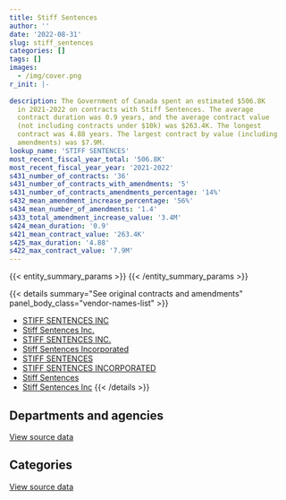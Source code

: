 ```yaml
---
title: Stiff Sentences
author: ''
date: '2022-08-31'
slug: stiff_sentences
categories: []
tags: []
images:
  - /img/cover.png
r_init: |-
  
description: The Government of Canada spent an estimated $506.8K
  in 2021-2022 on contracts with Stiff Sentences. The average
  contract duration was 0.9 years, and the average contract value
  (not including contracts under $10k) was $263.4K. The longest
  contract was 4.88 years. The largest contract by value (including
  amendments) was $7.9M.
lookup_name: 'STIFF SENTENCES'
most_recent_fiscal_year_total: '506.8K'
most_recent_fiscal_year_year: '2021-2022'
s431_number_of_contracts: '36'
s431_number_of_contracts_with_amendments: '5'
s431_number_of_contracts_amendments_percentage: '14%'
s432_mean_amendment_increase_percentage: '56%'
s434_mean_number_of_amendments: '1.4'
s433_total_amendment_increase_value: '3.4M'
s424_mean_duration: '0.9'
s421_mean_contract_value: '263.4K'
s425_max_duration: '4.88'
s422_max_contract_value: '7.9M'
---
```


<script src="/rmarkdown-libs/htmlwidgets/htmlwidgets.js"></script>
<link href="/rmarkdown-libs/datatables-css/datatables-crosstalk.css" rel="stylesheet" />
<script src="/rmarkdown-libs/datatables-binding/datatables.js"></script>
<script src="/rmarkdown-libs/jquery/jquery-3.6.0.min.js"></script>
<link href="/rmarkdown-libs/dt-core-bootstrap/css/dataTables.bootstrap.min.css" rel="stylesheet" />
<link href="/rmarkdown-libs/dt-core-bootstrap/css/dataTables.bootstrap.extra.css" rel="stylesheet" />
<script src="/rmarkdown-libs/dt-core-bootstrap/js/jquery.dataTables.min.js"></script>
<script src="/rmarkdown-libs/dt-core-bootstrap/js/dataTables.bootstrap.min.js"></script>
<link href="/rmarkdown-libs/crosstalk/css/crosstalk.min.css" rel="stylesheet" />
<script src="/rmarkdown-libs/crosstalk/js/crosstalk.min.js"></script>
<script src="/rmarkdown-libs/htmlwidgets/htmlwidgets.js"></script>
<link href="/rmarkdown-libs/datatables-css/datatables-crosstalk.css" rel="stylesheet" />
<script src="/rmarkdown-libs/datatables-binding/datatables.js"></script>
<script src="/rmarkdown-libs/jquery/jquery-3.6.0.min.js"></script>
<link href="/rmarkdown-libs/dt-core-bootstrap/css/dataTables.bootstrap.min.css" rel="stylesheet" />
<link href="/rmarkdown-libs/dt-core-bootstrap/css/dataTables.bootstrap.extra.css" rel="stylesheet" />
<script src="/rmarkdown-libs/dt-core-bootstrap/js/jquery.dataTables.min.js"></script>
<script src="/rmarkdown-libs/dt-core-bootstrap/js/dataTables.bootstrap.min.js"></script>
<link href="/rmarkdown-libs/crosstalk/css/crosstalk.min.css" rel="stylesheet" />
<script src="/rmarkdown-libs/crosstalk/js/crosstalk.min.js"></script>

{{< entity_summary_params >}}
{{< /entity_summary_params >}}

{{< details summary="See original contracts and amendments" panel_body_class="vendor-names-list" >}}
- [STIFF SENTENCES INC](https://search.open.canada.ca/en/ct/?sort=contract_value_f%20desc&page=1&search_text=%22STIFF%20SENTENCES%20INC%22)
- [Stiff Sentences Inc.](https://search.open.canada.ca/en/ct/?sort=contract_value_f%20desc&page=1&search_text=%22Stiff%20Sentences%20Inc.%22)
- [STIFF SENTENCES INC.](https://search.open.canada.ca/en/ct/?sort=contract_value_f%20desc&page=1&search_text=%22STIFF%20SENTENCES%20INC.%22)
- [Stiff Sentences Incorporated](https://search.open.canada.ca/en/ct/?sort=contract_value_f%20desc&page=1&search_text=%22Stiff%20Sentences%20Incorporated%22)
- [STIFF SENTENCES](https://search.open.canada.ca/en/ct/?sort=contract_value_f%20desc&page=1&search_text=%22STIFF%20SENTENCES%22)
- [STIFF SENTENCES INCORPORATED](https://search.open.canada.ca/en/ct/?sort=contract_value_f%20desc&page=1&search_text=%22STIFF%20SENTENCES%20INCORPORATED%22)
- [Stiff Sentences](https://search.open.canada.ca/en/ct/?sort=contract_value_f%20desc&page=1&search_text=%22Stiff%20Sentences%22)
- [Stiff Sentences Inc](https://search.open.canada.ca/en/ct/?sort=contract_value_f%20desc&page=1&search_text=%22Stiff%20Sentences%20Inc%22)
{{< /details >}}

## Departments and agencies

<div id="htmlwidget-1" style="width:100%;height:auto;" class="datatables html-widget"></div>
<script type="application/json" data-for="htmlwidget-1">{"x":{"style":"bootstrap","filter":"none","vertical":false,"data":[["<a href=\"/departments/cnsc-ccsn/\">Canadian Nuclear Safety Commission<\/a>","<a href=\"/departments/crtc/\">Canadian Radio-television and Telecommunications Commission<\/a>","<a href=\"/departments/dfatd-maecd/\">Global Affairs Canada<\/a>","<a href=\"/departments/dnd-mdn/\">National Defence<\/a>","<a href=\"/departments/esdc-edsc/\">Employment and Social Development Canada<\/a>","<a href=\"/departments/ic/\">Innovation, Science and Economic Development Canada<\/a>","<a href=\"/departments/jus/\">Department of Justice Canada<\/a>","<a href=\"/departments/nrc-cnrc/\">National Research Council Canada<\/a>","<a href=\"/departments/nrcan-rncan/\">Natural Resources Canada<\/a>","<a href=\"/departments/nsira-ossnr/\">National Security and Intelligence Review Agency<\/a>","<a href=\"/departments/oag-bvg/\">Office of the Auditor General of Canada<\/a>","<a href=\"/departments/opc-cpvp/\">Office of the Privacy Commissioner of Canada<\/a>","<a href=\"/departments/osgg-bsgg/\">Office of the Secretary to the Governor General<\/a>","<a href=\"/departments/ps-sp/\">Public Safety Canada<\/a>","<a href=\"/departments/psc-cfp/\">Public Service Commission of Canada<\/a>","<a href=\"/departments/vac-acc/\">Veterans Affairs Canada<\/a>"],[11300,23730,null,52262.5,24998.99,null,24916.5,null,16950,null,0,24860,null,null,null,3813936.59],[null,null,null,null,null,null,null,null,null,null,null,24860,null,null,24577.5,3824385.73],[null,null,39889,null,null,10545,null,59107.69,11300,null,null,null,null,null,null,null],[null,null,12222.03,221323.25,null,67393.43,null,31292.31,39126.25,99835.5,null,null,14469.08,21187.5,null,null]],"container":"<table class=\"table table-striped table-hover row-border order-column display\">\n  <thead>\n    <tr>\n      <th>Department<\/th>\n      <th>2018-2019<\/th>\n      <th>2019-2020<\/th>\n      <th>2020-2021<\/th>\n      <th>2021-2022<\/th>\n    <\/tr>\n  <\/thead>\n<\/table>","options":{"order":[[4,"desc"]],"pageLength":10,"autoWidth":true,"columnDefs":[{"targets":1,"render":"function(data, type, row, meta) {\n    return type !== 'display' ? data : DTWidget.formatCurrency(data, \"$\", 2, 3, \",\", \".\", true, null);\n  }"},{"targets":2,"render":"function(data, type, row, meta) {\n    return type !== 'display' ? data : DTWidget.formatCurrency(data, \"$\", 2, 3, \",\", \".\", true, null);\n  }"},{"targets":3,"render":"function(data, type, row, meta) {\n    return type !== 'display' ? data : DTWidget.formatCurrency(data, \"$\", 2, 3, \",\", \".\", true, null);\n  }"},{"targets":4,"render":"function(data, type, row, meta) {\n    return type !== 'display' ? data : DTWidget.formatCurrency(data, \"$\", 2, 3, \",\", \".\", true, null);\n  }"},{"width":"16%","targets":[1,2,3,4]},{"className":"dt-right","targets":[1,2,3,4]}],"orderClasses":false}},"evals":["options.columnDefs.0.render","options.columnDefs.1.render","options.columnDefs.2.render","options.columnDefs.3.render"],"jsHooks":[]}</script>
<p class="text-right">
<a href="https://github.com/GoC-Spending/contracts-data/tree/main/data/out/vendors/stiff_sentences/summary_by_fiscal_year_by_department.csv" class="source-data-link btn btn-link">View source data</a>
</p>

## Categories

<div id="htmlwidget-2" style="width:100%;height:auto;" class="datatables html-widget"></div>
<script type="application/json" data-for="htmlwidget-2">{"x":{"style":"bootstrap","filter":"none","vertical":false,"data":[["<a href=\"/categories/facilities_and_construction/\">Facilities and construction<\/a>","<a href=\"/categories/defence/\">Defence<\/a>","<a href=\"/categories/professional_services/\">Professional services<\/a>"],[null,52262.5,3940692.08],[null,null,3873823.23],[null,null,120841.69],[221323.25,null,285526.1]],"container":"<table class=\"table table-striped table-hover row-border order-column display\">\n  <thead>\n    <tr>\n      <th>Category<\/th>\n      <th>2018-2019<\/th>\n      <th>2019-2020<\/th>\n      <th>2020-2021<\/th>\n      <th>2021-2022<\/th>\n    <\/tr>\n  <\/thead>\n<\/table>","options":{"order":[[4,"desc"]],"dom":"t","pageLength":30,"autoWidth":true,"columnDefs":[{"targets":1,"render":"function(data, type, row, meta) {\n    return type !== 'display' ? data : DTWidget.formatCurrency(data, \"$\", 2, 3, \",\", \".\", true, null);\n  }"},{"targets":2,"render":"function(data, type, row, meta) {\n    return type !== 'display' ? data : DTWidget.formatCurrency(data, \"$\", 2, 3, \",\", \".\", true, null);\n  }"},{"targets":3,"render":"function(data, type, row, meta) {\n    return type !== 'display' ? data : DTWidget.formatCurrency(data, \"$\", 2, 3, \",\", \".\", true, null);\n  }"},{"targets":4,"render":"function(data, type, row, meta) {\n    return type !== 'display' ? data : DTWidget.formatCurrency(data, \"$\", 2, 3, \",\", \".\", true, null);\n  }"},{"width":"16%","targets":[1,2,3,4]},{"className":"dt-right","targets":[1,2,3,4]}],"orderClasses":false,"lengthMenu":[10,25,30,50,100]}},"evals":["options.columnDefs.0.render","options.columnDefs.1.render","options.columnDefs.2.render","options.columnDefs.3.render"],"jsHooks":[]}</script>
<p class="text-right">
<a href="https://github.com/GoC-Spending/contracts-data/tree/main/data/out/vendors/stiff_sentences/summary_by_fiscal_year_by_category.csv" class="source-data-link btn btn-link">View source data</a>
</p>
